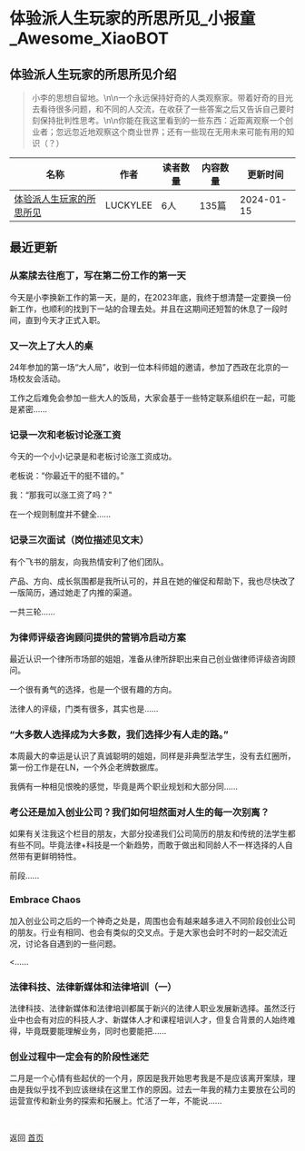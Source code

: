 # 体验派人生玩家的所思所见_小报童_Awesome_XiaoBOT

## 体验派人生玩家的所思所见介绍
> 小李的思想自留地。\n\n一个永远保持好奇的人类观察家。带着好奇的目光去看待很多问题，和不同的人交流，在收获了一些答案之后又告诉自己要时刻保持批判性思考。\n\n你能在我这里看到的一些东西：近距离观察一个创业者；忽远忽近地观察这个商业世界；还有一些现在无用未来可能有用的知识（？）  
  


|名称|作者|读者数量|内容数量|更新时间|
|---|---|---|---|---|
|[体验派人生玩家的所思所见](https://xiaobot.net/p/LUCKYLEE?refer=0b133df9-27dc-423b-8101-639049001c13)|LUCKYLEE|6人|135篇|2024-01-15|

## 最近更新
### 从案牍去往庖丁，写在第二份工作的第一天

今天是小李换新工作的第一天，是的，在2023年底，我终于想清楚一定要换一份新工作，也顺利的找到下一站的合理去处。并且在这期间还短暂的休息了一段时间，直到今天才正式入职。

### 又一次上了大人的桌

24年参加的第一场“大人局”，收到一位本科师姐的邀请，参加了西政在北京的一场校友会活动。

工作之后难免会参加一些大人的饭局，大家会基于一些特定联系组织在一起，可能是紧密......

### 记录一次和老板讨论涨工资

今天的一个小小记录是和老板讨论涨工资成功。

老板说：“你最近干的挺不错的。”

我：“那我可以涨工资了吗？”

在一个规则制度并不健全......

### 记录三次面试（岗位描述见文末）

有个飞书的朋友，向我热情安利了他们团队。

产品、方向、成长氛围都是我所认可的，并且在她的催促和帮助下，我也尽快改了一版简历，通过她走了内推的渠道。

一共三轮......

### 为律师评级咨询顾问提供的营销冷启动方案

最近认识一个律所市场部的姐姐，准备从律所辞职出来自己创业做律师评级咨询顾问。

一个很有勇气的选择，也是一个很有趣的方向。

法律人的评级，门类有很多，其实也是......

### “大多数人选择成为大多数，我们选择少有人走的路。”

本周最大的幸运是认识了真诚聪明的姐姐，同样是非典型法学生，没有去红圈所，第一份工作是在LN，一个外企老牌数据库。

我俩有一种相见恨晚的感觉，毕竟是两个职业规划和大部分同......

### 考公还是加入创业公司？我们如何坦然面对人生的每一次别离？

如果有关注我这个栏目的朋友，大部分投递我们公司简历的朋友和传统的法学生都有些不同。毕竟法律+科技是一个新趋势，而敢于做出和同龄人不一样选择的人自然带有更鲜明特性。

前段......

### Embrace Chaos

加入创业公司之后的一个神奇之处是，周围也会有越来越多进入不同阶段创业公司的朋友。行业有相同、也会有类似的交叉点。于是大家也会时不时的一起交流近况，讨论各自遇到的一些问题。

<......

### 法律科技、法律新媒体和法律培训（一）

法律科技、法律新媒体和法律培训都属于新兴的法律人职业发展新选择。虽然泛行业中也会有对应的科技人才、新媒体人才和课程培训人才，但复合背景的人始终难得，毕竟既要能理解业务，同时也要能把......

### 创业过程中一定会有的阶段性迷茫

二月是一个心情有些起伏的一个月，原因是我开始思考我是不是应该离开案牍，理由是我似乎找不到应该继续在这里工作的原因。过去一年我的精力主要放在公司的运营宣传和新业务的探索和拓展上。忙活了一年，不能说......


<a href="https://github.com/Reno9527/awesome-xiaobot" style="color: white; text-decoration: none;">awesome-xiaobot</a>

返回 [首页](../README.md)
